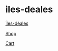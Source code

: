 # iles-deales

[Îles-déales](https://evidy-iut90.github.io/iles-deales/)

[Shop](https://evidy-iut90.github.io/iles-deales/projet.html)

[Cart](https://evidy-iut90.github.io/iles-deales/Cart.html)
